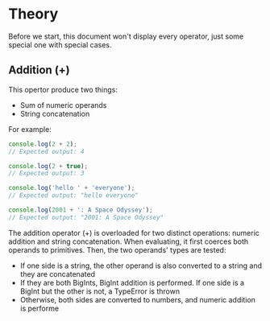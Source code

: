 # Theory 
Before we start, this document won't display every operator, just some special one with special cases.
## Addition (+)
This opertor produce two things:
- Sum of numeric operands
- String concatenation

For example:
```javascript
console.log(2 + 2);
// Expected output: 4

console.log(2 + true);
// Expected output: 3

console.log('hello ' + 'everyone');
// Expected output: "hello everyone"

console.log(2001 + ': A Space Odyssey');
// Expected output: "2001: A Space Odyssey"

```

The addition operator (+) is overloaded for two distinct operations: numeric addition and string concatenation. When evaluating, it first coerces both operands to primitives. Then, the two operands' types are tested:

- If one side is a string, the other operand is also converted to a string and they are concatenated
- If they are both BigInts, BigInt addition is performed. If one side is a BigInt but the other is not, a TypeError is thrown
- Otherwise, both sides are converted to numbers, and numeric addition is performe

